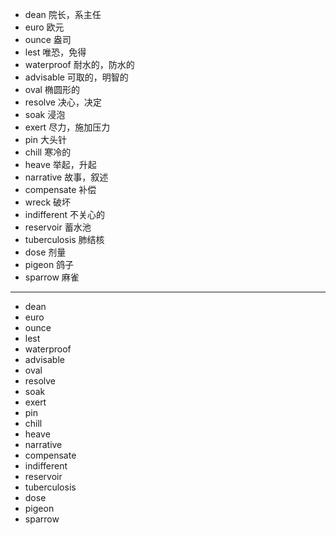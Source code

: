 - dean  院长，系主任
- euro  欧元
- ounce  盎司
- lest  唯恐，免得
- waterproof  耐水的，防水的
- advisable  可取的，明智的
- oval  椭圆形的
- resolve  决心，决定
- soak  浸泡
- exert  尽力，施加压力
- pin  大头针
- chill  寒冷的
- heave  举起，升起
- narrative  故事，叙述
- compensate  补偿
- wreck 破坏
- indifferent  不关心的
- reservoir   蓄水池
- tuberculosis  肺结核
- dose  剂量
- pigeon  鸽子
- sparrow  麻雀
---
- dean
- euro
- ounce
- lest
- waterproof
- advisable
- oval
- resolve
- soak
- exert
- pin
- chill
- heave
- narrative
- compensate
- indifferent
- reservoir
- tuberculosis
- dose
- pigeon
- sparrow


